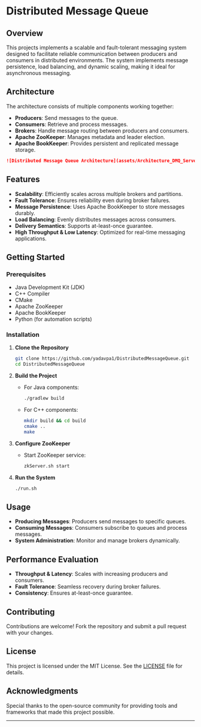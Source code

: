 # Distributed Message Queue

## Overview
This projects implements a scalable and fault-tolerant messaging system designed to facilitate reliable communication between producers and consumers in distributed environments. The system implements message persistence, load balancing, and dynamic scaling, making it ideal for asynchronous messaging.

## Architecture
The architecture consists of multiple components working together:
- **Producers**: Send messages to the queue.
- **Consumers**: Retrieve and process messages.
- **Brokers**: Handle message routing between producers and consumers.
- **Apache ZooKeeper**: Manages metadata and leader election.
- **Apache BookKeeper**: Provides persistent and replicated message storage.

```markdown
![Distributed Message Queue Architecture](assets/Architecture_DMQ_Server.png.png)
```

## Features
- **Scalability**: Efficiently scales across multiple brokers and partitions.
- **Fault Tolerance**: Ensures reliability even during broker failures.
- **Message Persistence**: Uses Apache BookKeeper to store messages durably.
- **Load Balancing**: Evenly distributes messages across consumers.
- **Delivery Semantics**: Supports at-least-once guarantee.
- **High Throughput & Low Latency**: Optimized for real-time messaging applications.

## Getting Started

### Prerequisites
- Java Development Kit (JDK)
- C++ Compiler
- CMake
- Apache ZooKeeper
- Apache BookKeeper
- Python (for automation scripts)

### Installation
1. **Clone the Repository**
   ```bash
   git clone https://github.com/yadavpa1/DistributedMessageQueue.git
   cd DistributedMessageQueue
   ```

2. **Build the Project**
   - For Java components:
     ```bash
     ./gradlew build
     ```
   - For C++ components:
     ```bash
     mkdir build && cd build
     cmake ..
     make
     ```

3. **Configure ZooKeeper**
   - Start ZooKeeper service:
     ```bash
     zkServer.sh start
     ```

4. **Run the System**
   ```bash
   ./run.sh
   ```

## Usage

- **Producing Messages**: Producers send messages to specific queues.
- **Consuming Messages**: Consumers subscribe to queues and process messages.
- **System Administration**: Monitor and manage brokers dynamically.

## Performance Evaluation
- **Throughput & Latency**: Scales with increasing producers and consumers.
- **Fault Tolerance**: Seamless recovery during broker failures.
- **Consistency**: Ensures at-least-once guarantee.

## Contributing
Contributions are welcome! Fork the repository and submit a pull request with your changes.

## License
This project is licensed under the MIT License. See the [LICENSE](LICENSE) file for details.

## Acknowledgments
Special thanks to the open-source community for providing tools and frameworks that made this project possible.

---
